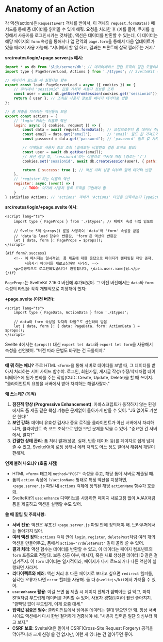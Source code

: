 # Anatomy of an Action
각 액션(action)은 `RequestEvent` 객체를 받아서, 이 객체의 `request.formData()` 메서드를 통해 폼 데이터를 읽어올 수 있게 해줘. 요청을 처리한 후 (예를 들어, 쿠키를 설정해서 사용자를 로그인시키는 것처럼), 액션은 데이터를 반환할 수 있는데, 이 데이터는 해당 페이지의 `form` 속성을 통해서나 앱 전역의 `page.form`을 통해서 다음 업데이트가 있을 때까지 사용 가능해. "서버에서 할 일 하고, 결과는 프론트에 살짝 찔러주는 거지."

**src/routes/login/+page.server.js 예시:**
```javascript
import * as db from '$lib/server/db'; // 데이터베이스 관련 로직이 담긴 모듈이라고 가정
import type { PageServerLoad, Actions } from './$types'; // SvelteKit 타입 임포트

// 페이지가 로드될 때 실행되는 함수
export const load: PageServerLoad = async ({ cookies }) => {
	// 쿠키에서 'sessionid' 값을 가져와 사용자 정보를 조회
	const user = await db.getUserFromSession(cookies.get('sessionid'));
	return { user }; // 조회된 사용자 정보를 페이지 데이터로 반환
};

// 폼 제출을 처리하는 액션들의 모음
export const actions = {
	// 'login'이라는 이름의 액션
	login: async ({ cookies, request }) => {
		const data = await request.formData(); // 요청으로부터 폼 데이터 추출
		const email = data.get('email');       // 'email' 필드 값 가져오기
		const password = data.get('password'); // 'password' 필드 값 가져오기

		// 이메일로 사용자 정보 조회 (실제로는 비밀번호 검증 로직도 필요)
		const user = await db.getUser(email);
		// 세션 생성 후, 'sessionid'라는 이름으로 쿠키에 저장 (경로는 '/')
		cookies.set('sessionid', await db.createSession(user), { path: '/' });

		return { success: true }; // 액션 처리 성공 여부와 함께 데이터 반환
	},
	// 'register'라는 이름의 액션
	register: async (event) => {
		// TODO: 여기에 사용자 등록 로직을 구현해야 함
	}
} satisfies Actions; // 'actions' 객체가 'Actions' 타입을 만족하는지 TypeScript가 검사
```

**src/routes/login/+page.svelte 예시:**
```svelte
<script lang="ts">
	import type { PageProps } from './$types'; // 페이지 속성 타입 임포트

	// Svelte 5의 $props() 룬을 사용하여 'data'와 'form' 속성을 받음
	// 'data'는 load 함수의 반환값, 'form'은 액션의 반환값
	let { data, form }: PageProps = $props();
</script>

{#if form?.success}
	<!-- 이 메시지는 일시적임; 폼 제출에 대한 응답으로 페이지가 렌더링될 때만 존재.
	     사용자가 페이지를 새로고침하면 사라짐. -->
	<p>성공적으로 로그인되었습니다! 환영합니다, {data.user.name}님.</p>
{/if}
```

`PageProps`는 SvelteKit 2.16.0 버전에 추가되었어. 그 이전 버전에서는 `data`와 `form` 속성의 타입을 각각 개별적으로 지정해야 했지:

**+page.svelte (이전 버전):**
```svelte
<script lang="ts">
	import type { PageData, ActionData } from './$types';

	// data와 form 속성을 각각의 타입으로 선언하여 받음
	let { data, form }: { data: PageData, form: ActionData } = $props();
</script>
```
Svelte 4에서는 `$props()` 대신 `export let data`와 `export let form`을 사용해서 속성을 선언했어. "버전 따라 문법도 바뀌는 건 국룰이지."

---

**얘 뭐 하는 애냐?**
주로 HTML `<form>`을 통해 서버로 데이터를 보낼 때, 그 데이터를 받아서 처리하는 서버 사이드 함수야. 로그인, 회원가입, 게시글 작성/수정/삭제처럼 데이터베이스에 뭔가 변화를 주는 작업(CUD: Create, Update, Delete)을 할 때 쓰이지. "클라이언트의 요청을 서버에서 받아 처리하는 해결사랄까."

**왜 쓰는데? (목적)**
1.  **점진적 향상 (Progressive Enhancement)**: 자바스크립트가 동작하지 않는 환경에서도 폼 제출 같은 핵심 기능은 문제없이 돌아가게 만들 수 있어. "JS 없어도 기본은 한다!"
2.  **보안 강화**: 데이터 유효성 검사나 중요 로직을 클라이언트가 아닌 서버에서 처리하니까, 클라이언트 측 코드 조작으로 인한 보안 문제를 막을 수 있어. "중요한 건 서버에서, 알지?"
3.  **간결한 상태 관리**: 폼 처리 결과(성공, 실패, 반환 데이터 등)를 페이지로 쉽게 넘겨줄 수 있고, SvelteKit이 로딩 상태나 에러 처리도 어느 정도 알아서 해줘서 개발이 편해져.

**언제 불려 나오냐? (호출 시점)**
*   HTML `<form>` 태그에 `method="POST"` 속성을 주고, 해당 폼이 서버로 제출될 때.
*   폼의 `action` 속성에 `?/actionName` 형태로 특정 액션을 지정하면, `+page.server.js` 파일 내 `actions` 객체에 정의된 해당 `actionName` 함수가 호출돼.
*   SvelteKit의 `use:enhance` 디렉티브를 사용하면 페이지 새로고침 없이 AJAX처럼 폼을 제출하고 액션을 실행할 수도 있어.

**쓸 때 꿀팁 및 주의사항:**
*   **서버 전용**: 액션은 무조건 `+page.server.js` 파일 안에 정의해야 해. 브라우저에서는 돌아가지 않아.
*   **여러 액션 정의**: `actions` 객체 안에 `login`, `register`, `deletePost`처럼 여러 개의 액션을 만들어두고, 폼에서 `action="?/deletePost"` 같이 골라 쓸 수 있어.
*   **결과 처리**: 액션 함수는 데이터를 반환할 수 있고, 이 데이터는 페이지 컴포넌트의 `form` 프롭으로 전달돼. 보통 성공 여부, 메시지, 혹은 새로 생성된 데이터 ID 같은 걸 넘겨주지. 이 `form` 데이터는 일시적이라, 페이지가 다시 로드되거나 다른 액션이 실행되면 사라져.
*   **리다이렉트와 에러**: 액션 처리 후 다른 페이지로 보내고 싶으면 `redirect` 헬퍼를, 심각한 오류가 나면 `error` 헬퍼를 사용해. 둘 다 `@sveltejs/kit`에서 가져올 수 있어.
*   **`use:enhance` 활용**: 이걸 쓰면 폼 제출 시 페이지 전체가 깜빡이는 걸 막고, 마치 SPA처럼 부드럽게 데이터를 처리할 수 있어. 사용자 경험(UX)이 훨씬 좋아지지. "깜빡임 없이 부드럽게, 이게 요즘 대세."
*   **입력값 검증은 필수**: 클라이언트에서 넘어온 데이터는 절대 믿으면 안 돼. 항상 서버 사이드 액션에서 다시 한번 철저하게 검증해야 해. "사용자 입력은 일단 의심부터 하고 보자."
*   **CSRF 보호**: SvelteKit은 알아서 CSRF(Cross-Site Request Forgery) 공격을 막아주니까 크게 신경 쓸 건 없지만, 이런 게 있다는 건 알아두면 좋아.